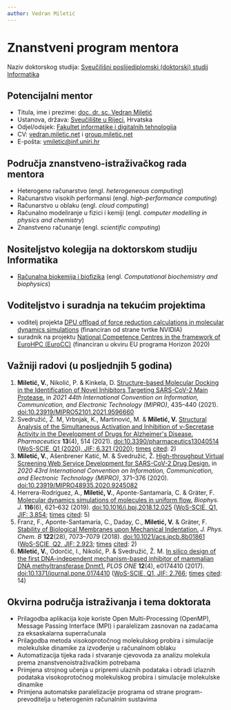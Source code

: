 ```yaml
---
author: Vedran Miletić
---
```


# Znanstveni program mentora

Naziv doktorskog studija: [Sveučilišni poslijediplomski (doktorski) studij Informatika](https://www.inf.uniri.hr/studiji/doktorski-studij)

## Potencijalni mentor

- Titula, ime i prezime: [doc. dr. sc. Vedran Miletić](https://vedran.miletic.net/)
- Ustanova, država: [Sveučilište u Rijeci](https://uniri.hr/), Hrvatska
- Odjel/odsjek: [Fakultet informatike i digitalnih tehnologija](https://www.inf.uniri.hr/)
- CV: [vedran.miletic.net](https://vedran.miletic.net/files/cv-vedran-miletic.pdf) i [group.miletic.net](../en/people/principal-investigator.md)
- E-pošta: [vmiletic@inf.uniri.hr](mailto:vmiletic@inf.uniri.hr)

## Područja znanstveno-istraživačkog rada mentora

- Heterogeno računarstvo (engl. *heterogeneous computing*)
- Računarstvo visokih performansi (engl. *high-performance computing*)
- Računarstvo u oblaku (engl. *cloud computing*)
- Računalno modeliranje u fizici i kemiji (engl. *computer modelling in physics and chemistry*)
- Znanstveno računanje (engl. *scientific computing*)

## Nositeljstvo kolegija na doktorskom studiju Informatika

- [Računalna biokemija i biofizika](nastava/kolegiji/RBKBF.md) (engl. *Computational biochemistry and biophysics*)

## Voditeljstvo i suradnja na tekućim projektima

- voditelj projekta [DPU offload of force reduction calculations in molecular dynamics simulations](../en/projects.md#dpu-offload-of-force-reduction-calculations-in-molecular-dynamics-simulations) (financiran od strane tvrtke NVIDIA)
- suradnik na projektu [National Competence Centres in the framework of EuroHPC (EuroCC)](../en/projects.md#national-competence-centres-in-the-framework-of-eurohpc-eurocc) (financiran u okviru EU programa Horizon 2020)

## Važniji radovi (u posljednjih 5 godina)

1. **Miletić, V.**, Nikolić, P. & Kinkela, D. [Structure-based Molecular Docking in the Identification of Novel Inhibitors Targeting SARS-CoV-2 Main Protease.](https://ieeexplore.ieee.org/document/9596660) in *2021 44th International Convention on Information, Communication, and Electronic Technology (MIPRO)*, 435–440 (2021). [doi:10.23919/MIPRO52101.2021.9596660](https://doi.org/10.23919/MIPRO52101.2021.9596660)
1. Svedružić, Ž. M, Vrbnjak, K., Martinović, M. & **Miletić, V.** [Structural Analysis of the Simultaneous Activation and Inhibition of γ-Secretase Activity in the Development of Drugs for Alzheimer's Disease.](https://www.mdpi.com/1999-4923/13/4/514) *Pharmaceutics* **13**(4), 514 (2021). [doi:10.3390/pharmaceutics13040514](https://doi.org/10.3390/pharmaceutics13040514) ([WoS-SCIE, Q1 (2020), JIF: 6.321 (2020)](https://jcr.clarivate.com/jcr-jp/journal-profile?journal=PHARMACEUTICS&year=2020); [times](https://www.webofscience.com/wos/woscc/full-record/WOS:000643531400001) [cited](https://publons.com/publon/45697621/): 2)
1. **Miletić, V.**, Ašenbrener Katić, M. & Svedružić, Ž. [High-throughput Virtual Screening Web Service Development for SARS-CoV-2 Drug Design.](https://ieeexplore.ieee.org/document/9245082) in *2020 43rd International Convention on Information, Communication, and Electronic Technology (MIPRO)*, 371–376 (2020). [doi:10.23919/MIPRO48935.2020.9245082](https://doi.org/10.23919/MIPRO48935.2020.9245082)
1. Herrera-Rodríguez, A., **Miletić, V.**, Aponte-Santamaría, C. & Gräter, F. [Molecular dynamics simulations of molecules in uniform flow.](https://www.cell.com/biophysj/fulltext/S0006-3495(19)30109-2) *Biophys. J.* **116**(6), 621–632 (2019). [doi:10.1016/j.bpj.2018.12.025](https://doi.org/10.1016/j.bpj.2018.12.025) ([WoS-SCIE, Q1, JIF: 3.854](https://jcr.clarivate.com/jcr-jp/journal-profile?journal=BIOPHYS%20J&year=2019); [times](https://www.webofscience.com/wos/woscc/full-record/WOS:000467046000001) [cited](https://publons.com/publon/29803261/): 5)
1. Franz, F., Aponte-Santamaría, C., Daday, C., **Miletić, V.** & Gräter, F. [Stability of Biological Membranes upon Mechanical Indentation.](https://pubs.acs.org/doi/abs/10.1021/acs.jpcb.8b01861) *J. Phys. Chem. B* **122**(28), 7073–7079 (2018). [doi:10.1021/acs.jpcb.8b01861](https://doi.org/10.1021/acs.jpcb.8b01861) ([WoS-SCIE, Q2, JIF: 2.923](https://jcr.clarivate.com/jcr-jp/journal-profile?journal=J%20PHYS%20CHEM%20B&year=2018); [times](https://www.webofscience.com/wos/woscc/full-record/WOS:000439662100006) [cited](https://publons.com/publon/18273527/): 2)
1. **Miletić, V.**, Odorčić, I., Nikolić, P. & Svedružić, Ž. M. [In silico design of the first DNA-independent mechanism-based inhibitor of mammalian DNA methyltransferase Dnmt1.](https://journals.plos.org/plosone/article?id=10.1371/journal.pone.0174410) *PLOS ONE* **12**(4), e0174410 (2017). [doi:10.1371/journal.pone.0174410](https://doi.org/10.1371/journal.pone.0174410) ([WoS-SCIE, Q1, JIF: 2.766](https://jcr.clarivate.com/jcr-jp/journal-profile?journal=PLOS%20ONE&year=2017); [times](https://www.webofscience.com/wos/woscc/full-record/WOS:000399949000010) [cited](https://publons.com/publon/15852150/): 14)

## Okvirna područja istraživanja i tema doktorata

- Prilagodba aplikacija koje koriste Open Multi-Processing (OpenMP), Message Passing Interface (MPI) i paralelizam zasnovan na zadaćama za eksaskalarna superračunala
- Prilagodba metoda visokoprotočnog molekulskog probira i simulacije molekulske dinamike za izvođenje u računalnom oblaku
- Automatizacija tijeka rada i stvaranje cjevovoda za analizu molekula prema znanstvenoistraživačkim potrebama
- Primjena strojnog učenja u pripremi ulaznih podataka i obradi izlaznih podataka visokoprotočnog molekulskog probira i simulacije molekulske dinamike
- Primjena automatske paralelizacije programa od strane program-prevoditelja u heterogenim računalnim sustavima
